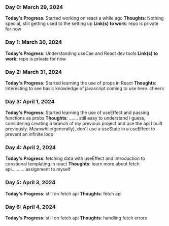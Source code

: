 <!-- # 100 Days Of Code - Log

### Day 0: February 30, 2016 (Example 1)
##### (delete me or comment me out)

**Today's Progress**: Fixed CSS, worked on canvas functionality for the app.

**Thoughts:** I really struggled with CSS, but, overall, I feel like I am slowly getting better at it. Canvas is still new for me, but I managed to figure out some basic functionality.

**Link to work:** [Calculator App](http://www.example.com)

### Day 0: February 30, 2016 (Example 2)
##### (delete me or comment me out)

**Today's Progress**: Fixed CSS, worked on canvas functionality for the app.

**Thoughts**: I really struggled with CSS, but, overall, I feel like I am slowly getting better at it. Canvas is still new for me, but I managed to figure out some basic functionality.

**Link(s) to work**: [Calculator App](http://www.example.com)


### Day 1: June 27, Monday

**Today's Progress**: I've gone through many exercises on FreeCodeCamp.

**Thoughts** I've recently started coding, and it's a great feeling when I finally solve an algorithm challenge after a lot of attempts and hours spent.

**Link(s) to work**
1. [Find the Longest Word in a String](https://www.freecodecamp.com/challenges/find-the-longest-word-in-a-string)
2. [Title Case a Sentence](https://www.freecodecamp.com/challenges/title-case-a-sentence) -->

### Day 0: March 29, 2024

**Today's Progress**: Started working on react a while ago
**Thoughts**: Nothing special, still getting used to the setting up
**Link(s) to work**: repo is private for now

### Day 1: March 30, 2024

**Today's Progress**: Understanding useCae and React dev tools
**Link(s) to work**: repo is private for now


### Day 2: March 31, 2024

**Today's Progress**: Started learning the use of props in React
**Thoughts**: Interesting to see basic knowledge of javascript coming to use here. cheers

### Day 3: April 1, 2024

**Today's Progress**: Started learning the use of useEffect and passing functions as probs
**Thoughts**: ....... still easy to understand i guess, considering creating a branch of my previous project and use the api I built previously. Meanwhile(generally), don't use a useState in a useEffect to prevent an infinite loop

### Day 4: April 2, 2024

**Today's Progress**: fetching data with useEffect and introduction to constional templating in react
**Thoughts**: learn more about fetch api...........assignment to myself


### Day 5: April 3, 2024

**Today's Progress**: still on fetch api
**Thoughts**: fetch api

### Day 6: April 4, 2024

**Today's Progress**: still on fetch api
**Thoughts**: handling fetch errors